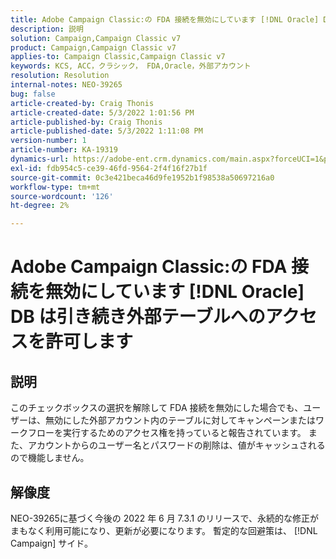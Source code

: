 ```yaml
---
title: Adobe Campaign Classic:の FDA 接続を無効にしています [!DNL Oracle] DB は引き続き外部テーブルへのアクセスを許可します
description: 説明
solution: Campaign,Campaign Classic v7
product: Campaign,Campaign Classic v7
applies-to: Campaign Classic,Campaign Classic v7
keywords: KCS, ACC，クラシック， FDA,Oracle，外部アカウント
resolution: Resolution
internal-notes: NEO-39265
bug: false
article-created-by: Craig Thonis
article-created-date: 5/3/2022 1:01:56 PM
article-published-by: Craig Thonis
article-published-date: 5/3/2022 1:11:08 PM
version-number: 1
article-number: KA-19319
dynamics-url: https://adobe-ent.crm.dynamics.com/main.aspx?forceUCI=1&pagetype=entityrecord&etn=knowledgearticle&id=a9031e2f-e1ca-ec11-a7b5-6045bd00d995
exl-id: fdb954c5-ce39-46fd-9564-2f4f16f27b1f
source-git-commit: 0c3e421beca46d9fe1952b1f98538a50697216a0
workflow-type: tm+mt
source-wordcount: '126'
ht-degree: 2%

---
```


# Adobe Campaign Classic:の FDA 接続を無効にしています [!DNL Oracle] DB は引き続き外部テーブルへのアクセスを許可します

## 説明


このチェックボックスの選択を解除して FDA 接続を無効にした場合でも、ユーザーは、無効にした外部アカウント内のテーブルに対してキャンペーンまたはワークフローを実行するためのアクセス権を持っていると報告されています。 また、アカウントからのユーザー名とパスワードの削除は、値がキャッシュされるので機能しません。






## 解像度


NEO-39265に基づく今後の 2022 年 6 月 7.3.1 のリリースで、永続的な修正がまもなく利用可能になり、更新が必要になります。 暫定的な回避策は、 [!DNL Campaign] サイド。
